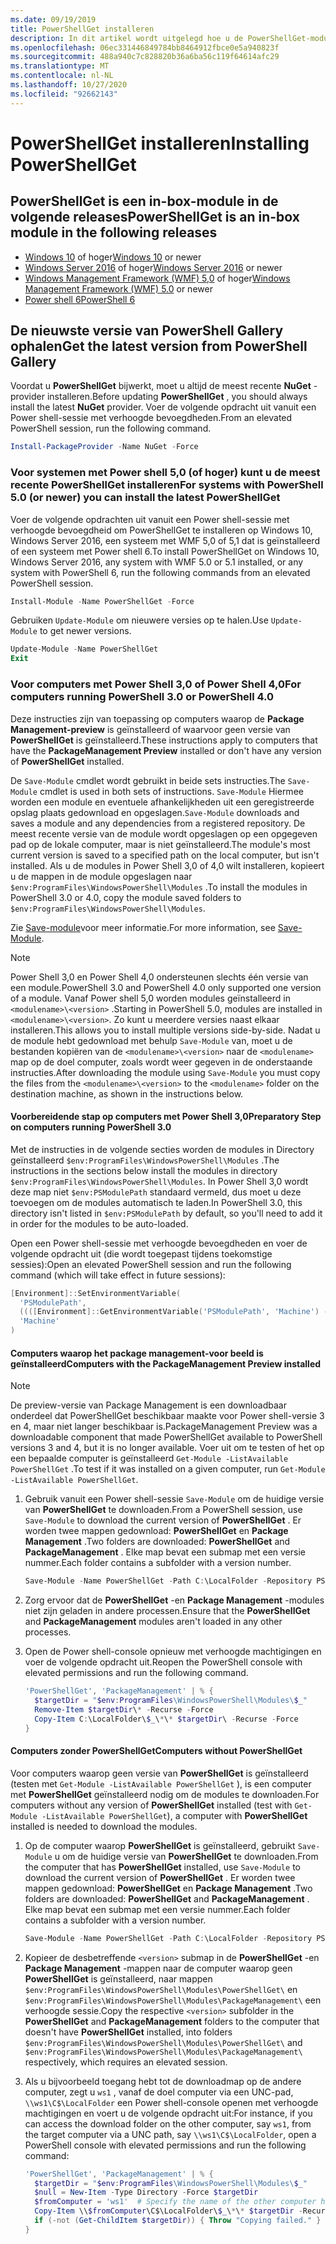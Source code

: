 ```yaml
---
ms.date: 09/19/2019
title: PowerShellGet installeren
description: In dit artikel wordt uitgelegd hoe u de PowerShellGet-module installeert in verschillende versies van Power shell.
ms.openlocfilehash: 06ec331446849784bb8464912fbce0e5a940823f
ms.sourcegitcommit: 488a940c7c828820b36a6ba56c119f64614afc29
ms.translationtype: MT
ms.contentlocale: nl-NL
ms.lasthandoff: 10/27/2020
ms.locfileid: "92662143"
---
```

# <a name="installing-powershellget"></a><span data-ttu-id="1f7f9-103">PowerShellGet installeren</span><span class="sxs-lookup"><span data-stu-id="1f7f9-103">Installing PowerShellGet</span></span>

## <a name="powershellget-is-an-in-box-module-in-the-following-releases"></a><span data-ttu-id="1f7f9-104">PowerShellGet is een in-box-module in de volgende releases</span><span class="sxs-lookup"><span data-stu-id="1f7f9-104">PowerShellGet is an in-box module in the following releases</span></span>

- <span data-ttu-id="1f7f9-105">[Windows 10](https://www.microsoft.com/windows) of hoger</span><span class="sxs-lookup"><span data-stu-id="1f7f9-105">[Windows 10](https://www.microsoft.com/windows) or newer</span></span>
- <span data-ttu-id="1f7f9-106">[Windows Server 2016](/windows-server/windows-server) of hoger</span><span class="sxs-lookup"><span data-stu-id="1f7f9-106">[Windows Server 2016](/windows-server/windows-server) or newer</span></span>
- <span data-ttu-id="1f7f9-107">[Windows Management Framework (WMF) 5,0](https://www.microsoft.com/download/details.aspx?id=50395) of hoger</span><span class="sxs-lookup"><span data-stu-id="1f7f9-107">[Windows Management Framework (WMF) 5.0](https://www.microsoft.com/download/details.aspx?id=50395) or newer</span></span>
- [<span data-ttu-id="1f7f9-108">Power shell 6</span><span class="sxs-lookup"><span data-stu-id="1f7f9-108">PowerShell 6</span></span>](https://github.com/PowerShell/PowerShell/releases)

## <a name="get-the-latest-version-from-powershell-gallery"></a><span data-ttu-id="1f7f9-109">De nieuwste versie van PowerShell Gallery ophalen</span><span class="sxs-lookup"><span data-stu-id="1f7f9-109">Get the latest version from PowerShell Gallery</span></span>

<span data-ttu-id="1f7f9-110">Voordat u **PowerShellGet** bijwerkt, moet u altijd de meest recente **NuGet** -provider installeren.</span><span class="sxs-lookup"><span data-stu-id="1f7f9-110">Before updating **PowerShellGet** , you should always install the latest **NuGet** provider.</span></span> <span data-ttu-id="1f7f9-111">Voer de volgende opdracht uit vanuit een Power shell-sessie met verhoogde bevoegdheden.</span><span class="sxs-lookup"><span data-stu-id="1f7f9-111">From an elevated PowerShell session, run the following command.</span></span>

```powershell
Install-PackageProvider -Name NuGet -Force
```

### <a name="for-systems-with-powershell-50-or-newer-you-can-install-the-latest-powershellget"></a><span data-ttu-id="1f7f9-112">Voor systemen met Power shell 5,0 (of hoger) kunt u de meest recente PowerShellGet installeren</span><span class="sxs-lookup"><span data-stu-id="1f7f9-112">For systems with PowerShell 5.0 (or newer) you can install the latest PowerShellGet</span></span>

<span data-ttu-id="1f7f9-113">Voer de volgende opdrachten uit vanuit een Power shell-sessie met verhoogde bevoegdheid om PowerShellGet te installeren op Windows 10, Windows Server 2016, een systeem met WMF 5,0 of 5,1 dat is geïnstalleerd of een systeem met Power shell 6.</span><span class="sxs-lookup"><span data-stu-id="1f7f9-113">To install PowerShellGet on Windows 10, Windows Server 2016, any system with WMF 5.0 or 5.1 installed, or any system with PowerShell 6, run the following commands from an elevated PowerShell session.</span></span>

```powershell
Install-Module -Name PowerShellGet -Force
```

<span data-ttu-id="1f7f9-114">Gebruiken `Update-Module` om nieuwere versies op te halen.</span><span class="sxs-lookup"><span data-stu-id="1f7f9-114">Use `Update-Module` to get newer versions.</span></span>

```powershell
Update-Module -Name PowerShellGet
Exit
```

### <a name="for-computers-running-powershell-30-or-powershell-40"></a><span data-ttu-id="1f7f9-115">Voor computers met Power Shell 3,0 of Power Shell 4,0</span><span class="sxs-lookup"><span data-stu-id="1f7f9-115">For computers running PowerShell 3.0 or PowerShell 4.0</span></span>

<span data-ttu-id="1f7f9-116">Deze instructies zijn van toepassing op computers waarop de **Package Management-preview** is geïnstalleerd of waarvoor geen versie van **PowerShellGet** is geïnstalleerd.</span><span class="sxs-lookup"><span data-stu-id="1f7f9-116">These instructions apply to computers that have the **PackageManagement Preview** installed or don't have any version of **PowerShellGet** installed.</span></span>

<span data-ttu-id="1f7f9-117">De `Save-Module` cmdlet wordt gebruikt in beide sets instructies.</span><span class="sxs-lookup"><span data-stu-id="1f7f9-117">The `Save-Module` cmdlet is used in both sets of instructions.</span></span> <span data-ttu-id="1f7f9-118">`Save-Module` Hiermee worden een module en eventuele afhankelijkheden uit een geregistreerde opslag plaats gedownload en opgeslagen.</span><span class="sxs-lookup"><span data-stu-id="1f7f9-118">`Save-Module` downloads and saves a module and any dependencies from a registered repository.</span></span> <span data-ttu-id="1f7f9-119">De meest recente versie van de module wordt opgeslagen op een opgegeven pad op de lokale computer, maar is niet geïnstalleerd.</span><span class="sxs-lookup"><span data-stu-id="1f7f9-119">The module's most current version is saved to a specified path on the local computer, but isn't installed.</span></span> <span data-ttu-id="1f7f9-120">Als u de modules in Power Shell 3,0 of 4,0 wilt installeren, kopieert u de mappen in de module opgeslagen naar `$env:ProgramFiles\WindowsPowerShell\Modules` .</span><span class="sxs-lookup"><span data-stu-id="1f7f9-120">To install the modules in PowerShell 3.0 or 4.0, copy the module saved folders to `$env:ProgramFiles\WindowsPowerShell\Modules`.</span></span>

<span data-ttu-id="1f7f9-121">Zie [Save-module](/powershell/module/PowershellGet/Save-Module)voor meer informatie.</span><span class="sxs-lookup"><span data-stu-id="1f7f9-121">For more information, see [Save-Module](/powershell/module/PowershellGet/Save-Module).</span></span>

> [!NOTE]
> <span data-ttu-id="1f7f9-122">Power Shell 3,0 en Power Shell 4,0 ondersteunen slechts één versie van een module.</span><span class="sxs-lookup"><span data-stu-id="1f7f9-122">PowerShell 3.0 and PowerShell 4.0 only supported one version of a module.</span></span> <span data-ttu-id="1f7f9-123">Vanaf Power shell 5,0 worden modules geïnstalleerd in `<modulename>\<version>` .</span><span class="sxs-lookup"><span data-stu-id="1f7f9-123">Starting in PowerShell 5.0, modules are installed in `<modulename>\<version>`.</span></span> <span data-ttu-id="1f7f9-124">Zo kunt u meerdere versies naast elkaar installeren.</span><span class="sxs-lookup"><span data-stu-id="1f7f9-124">This allows you to install multiple versions side-by-side.</span></span> <span data-ttu-id="1f7f9-125">Nadat u de module hebt gedownload met behulp `Save-Module` van, moet u de bestanden kopiëren van de `<modulename>\<version>` naar de `<modulename>` map op de doel computer, zoals wordt weer gegeven in de onderstaande instructies.</span><span class="sxs-lookup"><span data-stu-id="1f7f9-125">After downloading the module using `Save-Module` you must copy the files from the `<modulename>\<version>` to the `<modulename>` folder on the destination machine, as shown in the instructions below.</span></span>

#### <a name="preparatory-step-on-computers-running-powershell-30"></a><span data-ttu-id="1f7f9-126">Voorbereidende stap op computers met Power Shell 3,0</span><span class="sxs-lookup"><span data-stu-id="1f7f9-126">Preparatory Step on computers running PowerShell 3.0</span></span>

<span data-ttu-id="1f7f9-127">Met de instructies in de volgende secties worden de modules in Directory geïnstalleerd `$env:ProgramFiles\WindowsPowerShell\Modules` .</span><span class="sxs-lookup"><span data-stu-id="1f7f9-127">The instructions in the sections below install the modules in directory `$env:ProgramFiles\WindowsPowerShell\Modules`.</span></span>
<span data-ttu-id="1f7f9-128">In Power Shell 3,0 wordt deze map niet `$env:PSModulePath` standaard vermeld, dus moet u deze toevoegen om de modules automatisch te laden.</span><span class="sxs-lookup"><span data-stu-id="1f7f9-128">In PowerShell 3.0, this directory isn't listed in `$env:PSModulePath` by default, so you'll need to add it in order for the modules to be auto-loaded.</span></span>

<span data-ttu-id="1f7f9-129">Open een Power shell-sessie met verhoogde bevoegdheden en voer de volgende opdracht uit (die wordt toegepast tijdens toekomstige sessies):</span><span class="sxs-lookup"><span data-stu-id="1f7f9-129">Open an elevated PowerShell session and run the following command (which will take effect in future sessions):</span></span>

```powershell
[Environment]::SetEnvironmentVariable(
  'PSModulePath',
  ((([Environment]::GetEnvironmentVariable('PSModulePath', 'Machine') -split ';') + "$env:ProgramFiles\WindowsPowerShell\Modules") -join ';'),
  'Machine'
)
```

#### <a name="computers-with-the-packagemanagement-preview-installed"></a><span data-ttu-id="1f7f9-130">Computers waarop het package management-voor beeld is geïnstalleerd</span><span class="sxs-lookup"><span data-stu-id="1f7f9-130">Computers with the PackageManagement Preview installed</span></span>

> [!NOTE]
> <span data-ttu-id="1f7f9-131">De preview-versie van Package Management is een downloadbaar onderdeel dat PowerShellGet beschikbaar maakte voor Power shell-versie 3 en 4, maar niet langer beschikbaar is.</span><span class="sxs-lookup"><span data-stu-id="1f7f9-131">PackageManagement Preview was a downloadable component that made PowerShellGet available to PowerShell versions 3 and 4, but it is no longer available.</span></span>
> <span data-ttu-id="1f7f9-132">Voer uit om te testen of het op een bepaalde computer is geïnstalleerd `Get-Module -ListAvailable PowerShellGet` .</span><span class="sxs-lookup"><span data-stu-id="1f7f9-132">To test if it was installed on a given computer, run `Get-Module -ListAvailable PowerShellGet`.</span></span>

1. <span data-ttu-id="1f7f9-133">Gebruik vanuit een Power shell-sessie `Save-Module` om de huidige versie van **PowerShellGet** te downloaden.</span><span class="sxs-lookup"><span data-stu-id="1f7f9-133">From a PowerShell session, use `Save-Module` to download the current version of **PowerShellGet** .</span></span> <span data-ttu-id="1f7f9-134">Er worden twee mappen gedownload: **PowerShellGet** en **Package Management** .</span><span class="sxs-lookup"><span data-stu-id="1f7f9-134">Two folders are downloaded: **PowerShellGet** and **PackageManagement** .</span></span> <span data-ttu-id="1f7f9-135">Elke map bevat een submap met een versie nummer.</span><span class="sxs-lookup"><span data-stu-id="1f7f9-135">Each folder contains a subfolder with a version number.</span></span>

   ```powershell
   Save-Module -Name PowerShellGet -Path C:\LocalFolder -Repository PSGallery
   ```

1. <span data-ttu-id="1f7f9-136">Zorg ervoor dat de **PowerShellGet** -en **Package Management** -modules niet zijn geladen in andere processen.</span><span class="sxs-lookup"><span data-stu-id="1f7f9-136">Ensure that the **PowerShellGet** and **PackageManagement** modules aren't loaded in any other processes.</span></span>

1. <span data-ttu-id="1f7f9-137">Open de Power shell-console opnieuw met verhoogde machtigingen en voer de volgende opdracht uit.</span><span class="sxs-lookup"><span data-stu-id="1f7f9-137">Reopen the PowerShell console with elevated permissions and run the following command.</span></span>

   ```powershell
   'PowerShellGet', 'PackageManagement' | % {
     $targetDir = "$env:ProgramFiles\WindowsPowerShell\Modules\$_"
     Remove-Item $targetDir\* -Recurse -Force
     Copy-Item C:\LocalFolder\$_\*\* $targetDir\ -Recurse -Force
   }
   ```

#### <a name="computers-without-powershellget"></a><span data-ttu-id="1f7f9-138">Computers zonder PowerShellGet</span><span class="sxs-lookup"><span data-stu-id="1f7f9-138">Computers without PowerShellGet</span></span>

<span data-ttu-id="1f7f9-139">Voor computers waarop geen versie van **PowerShellGet** is geïnstalleerd (testen met `Get-Module -ListAvailable PowerShellGet` ), is een computer met **PowerShellGet** geïnstalleerd nodig om de modules te downloaden.</span><span class="sxs-lookup"><span data-stu-id="1f7f9-139">For computers without any version of **PowerShellGet** installed (test with `Get-Module -ListAvailable PowerShellGet`), a computer with **PowerShellGet** installed is needed to download the modules.</span></span>

1. <span data-ttu-id="1f7f9-140">Op de computer waarop **PowerShellGet** is geïnstalleerd, gebruikt `Save-Module` u om de huidige versie van **PowerShellGet** te downloaden.</span><span class="sxs-lookup"><span data-stu-id="1f7f9-140">From the computer that has **PowerShellGet** installed, use `Save-Module` to download the current version of **PowerShellGet** .</span></span> <span data-ttu-id="1f7f9-141">Er worden twee mappen gedownload: **PowerShellGet** en **Package Management** .</span><span class="sxs-lookup"><span data-stu-id="1f7f9-141">Two folders are downloaded: **PowerShellGet** and **PackageManagement** .</span></span> <span data-ttu-id="1f7f9-142">Elke map bevat een submap met een versie nummer.</span><span class="sxs-lookup"><span data-stu-id="1f7f9-142">Each folder contains a subfolder with a version number.</span></span>

   ```powershell
   Save-Module -Name PowerShellGet -Path C:\LocalFolder -Repository PSGallery
   ```

1. <span data-ttu-id="1f7f9-143">Kopieer de desbetreffende `<version>` submap in de **PowerShellGet** -en **Package Management** -mappen naar de computer waarop geen **PowerShellGet** is geïnstalleerd, naar mappen `$env:ProgramFiles\WindowsPowerShell\Modules\PowerShellGet\` en `$env:ProgramFiles\WindowsPowerShell\Modules\PackageManagement\` een verhoogde sessie.</span><span class="sxs-lookup"><span data-stu-id="1f7f9-143">Copy the respective `<version>` subfolder in the **PowerShellGet** and **PackageManagement** folders to the computer that doesn't have **PowerShellGet** installed, into folders `$env:ProgramFiles\WindowsPowerShell\Modules\PowerShellGet\` and `$env:ProgramFiles\WindowsPowerShell\Modules\PackageManagement\` respectively, which requires an elevated session.</span></span>

1. <span data-ttu-id="1f7f9-144">Als u bijvoorbeeld toegang hebt tot de downloadmap op de andere computer, zegt u `ws1` , vanaf de doel computer via een UNC-pad, `\\ws1\C$\LocalFolder` een Power shell-console openen met verhoogde machtigingen en voert u de volgende opdracht uit:</span><span class="sxs-lookup"><span data-stu-id="1f7f9-144">For instance, if you can access the download folder on the other computer, say `ws1`, from the target computer via a UNC path, say `\\ws1\C$\LocalFolder`, open a PowerShell console with elevated permissions and run the following command:</span></span>

   ```powershell
   'PowerShellGet', 'PackageManagement' | % {
     $targetDir = "$env:ProgramFiles\WindowsPowerShell\Modules\$_"
     $null = New-Item -Type Directory -Force $targetDir
     $fromComputer = 'ws1'  # Specify the name of the other computer here.
     Copy-Item \\$fromComputer\C$\LocalFolder\$_\*\* $targetDir -Recurse -Force
     if (-not (Get-ChildItem $targetDir)) { Throw "Copying failed." }
   }
   ```
